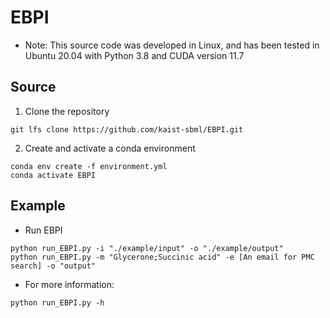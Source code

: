 # EBPI
* Note: This source code was developed in Linux, and has been tested in Ubuntu 20.04 with Python 3.8 and CUDA version 11.7

## Source 

1. Clone the repository 
```
git lfs clone https://github.com/kaist-sbml/EBPI.git
```

2. Create and activate a conda environment
```
conda env create -f environment.yml
conda activate EBPI
```

## Example
* Run EBPI
```
python run_EBPI.py -i "./example/input" -o "./example/output"
python run_EBPI.py -m "Glycerone;Succinic acid" -e [An email for PMC search] -o "output"
```

* For more information:
```
python run_EBPI.py -h
```
